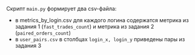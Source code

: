 Скрипт `main.py` формирует два csv-файла:

- в metrics_by_login.csv для каждого логина содержатся метрика из задания 1 (`fast_trades_count`) и метрика из задания 2 (`paired_orders_count`)
- в `user_pairs.csv` в столбцах `login_x, login_y` приведены пары из задания 3
